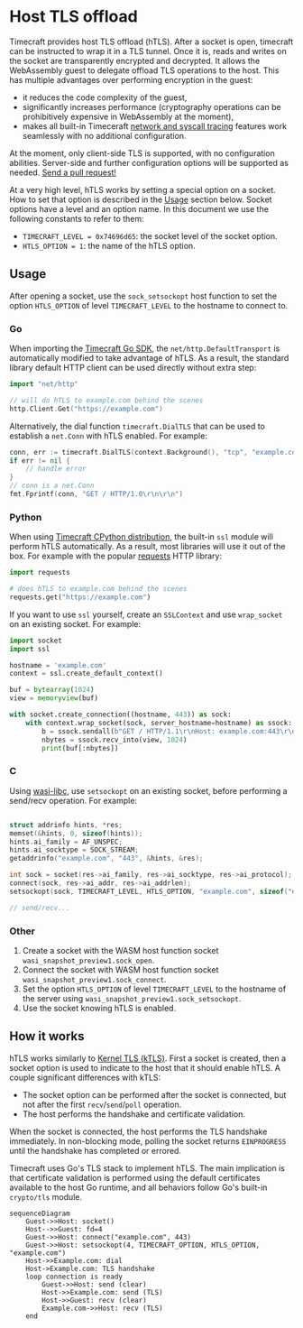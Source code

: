 # Host TLS offload

Timecraft provides host TLS offload (hTLS). After a socket is open, timecraft
can be instructed to wrap it in a TLS tunnel. Once it is, reads and writes on
the socket are transparently encrypted and decrypted. It allows the WebAssembly
guest to delegate offload TLS operations to the host. This has multiple
advantages over performing encryption in the guest:

* it reduces the code complexity of the guest,
* significantly increases performance (cryptography operations can be
  prohibitively expensive in WebAssembly at the moment),
* makes all built-in Timeceraft [network and syscall tracing][tracing]
  features work seamlessly with no additional configuration.

At the moment, only client-side TLS is supported, with no configuration
abilities. Server-side and further configuration options will be supported as
needed. [Send a pull request!][htls-code]

[htls-code]: https://github.com/stealthrocket/timecraft
[tracing]: /using-timecraft/execution-tracing.md

At a very high level, hTLS works by setting a special option on a socket. How
to set that option is described in the [Usage](#usage) section below. Socket
options have a level and an option name. In this document we use the following
constants to refer to them:

* `TIMECRAFT_LEVEL = 0x74696d65`: the socket level of the socket option.
* `HTLS_OPTION = 1`: the name of the hTLS option.

## Usage

After opening a socket, use the `sock_setsockopt` host function to set the
option `HTLS_OPTION` of level `TIMECRAFT_LEVEL` to the hostname to connect to.

### Go

When importing the [Timecraft Go SDK][go-sdk], the `net/http.DefaultTransport`
is automatically modified to take advantage of hTLS. As a result, the standard
library default HTTP client can be used directly without extra step:

```go
import "net/http"

// will do hTLS to example.com behind the scenes
http.Client.Get("https://example.com")
```

Alternatively, the dial function `timecraft.DialTLS` that can be used to
establish a `net.Conn` with hTLS enabled. For example:

```go
conn, err := timecraft.DialTLS(context.Background(), "tcp", "example.com:443")
if err != nil {
	// handle error
}
// conn is a net.Conn
fmt.Fprintf(conn, "GET / HTTP/1.0\r\n\r\n")
```

[go-sdk]: https://github.com/stealthrocket/timecraft/tree/main/sdk/go/timecraft

### Python

When using [Timecraft CPython distribution][python], the built-in `ssl` module
will perform hTLS automatically. As a result, most libraries will use it out of
the box. For example with the popular [requests][requests] HTTP library:

```python
import requests

# does hTLS to example.com behind the scenes
requests.get("https://example.com")
```

If you want to use `ssl` yourself, create an `SSLContext` and use `wrap_socket`
on an existing socket. For example:

```python
import socket
import ssl

hostname = 'example.com'
context = ssl.create_default_context()

buf = bytearray(1024)
view = memoryview(buf)

with socket.create_connection((hostname, 443)) as sock:
    with context.wrap_socket(sock, server_hostname=hostname) as ssock:
        b = ssock.sendall(b"GET / HTTP/1.1\r\nHost: example.com:443\r\n\r\n")
        nbytes = ssock.recv_into(view, 1024)
        print(buf[:nbytes])
```

[python]: /getting-started/applications/python
[requests]: https://requests.readthedocs.io/en/latest/

### C

Using [wasi-libc][libc], use `setsockopt` on an existing socket, before
performing a send/recv operation. For example:

```c

struct addrinfo hints, *res;
memset(&hints, 0, sizeof(hints));
hints.ai_family = AF_UNSPEC;
hints.ai_socktype = SOCK_STREAM;
getaddrinfo("example.com", "443", &hints, &res);

int sock = socket(res->ai_family, res->ai_socktype, res->ai_protocol);
connect(sock, res->ai_addr, res->ai_addrlen);
setsockopt(sock, TIMECRAFT_LEVEL, HTLS_OPTION, "example.com", sizeof("example.com"));

// send/recv...
```

[libc]: https://github.com/stealthrocket/wasi-libc/tree/d704f269682cc75da51de94166b79a39e3fe42b4

### Other

1. Create a socket with the WASM host function socket
   `wasi_snapshot_preview1.sock_open`.
2. Connect the socket with WASM host function socket
   `wasi_snapshot_preview1.sock_connect`.
3. Set the option `HTLS_OPTION` of level `TIMECRAFT_LEVEL` to the hostname of
   the server using `wasi_snapshot_preview1.sock_setsockopt`.
4. Use the socket knowing hTLS is enabled.

## How it works

hTLS works similarly to [Kernel TLS (kTLS)][ktls]. First a socket is created,
then a socket option is used to indicate to the host that it should enable hTLS.
A couple significant differences with kTLS:

* The socket option can be performed after the socket is connected, but not
  after the first `recv`/`send`/`poll` operation.
* The host performs the handshake and certificate validation.

When the socket is connected, the host performs the TLS handshake immediately.
In non-blocking mode, polling the socket returns `EINPROGRESS` until the
handshake has completed or errored.

Timecraft uses Go's TLS stack to implement hTLS. The main implication is that
certificate validation is performed using the default certificates available to
the host Go runtime, and all behaviors follow Go's built-in `crypto/tls` module.



[ktls]: https://docs.kernel.org/networking/tls-offload.html


```mermaid
sequenceDiagram
    Guest->>Host: socket()
    Host-->>Guest: fd=4
	Guest->>Host: connect("example.com", 443)
	Guest->>Host: setsockopt(4, TIMECRAFT_OPTION, HTLS_OPTION, "example.com")
	Host->>Example.com: dial
	Host->Example.com: TLS handshake
	loop connection is ready
		Guest->>Host: send (clear)
		Host->>Example.com: send (TLS)
		Host->>Guest: recv (clear)
		Example.com->>Host: recv (TLS)
	end
```
